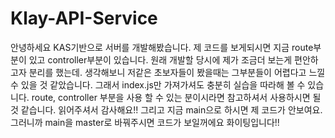 # Klay-API-Service

안녕하세요 KAS기반으로 서버를 개발해봤습니다. 
제 코드를 보게되시면 지금 route부분이 있고 controller부분이 있습니다.
원래 개발할 당시에 제가 조금더 보는게 편안하고자 분리를 했는데. 생각해보니 저같은 초보자들이 봤을때는 
그부분들이 어렵다고 느낄 수 있을 것 같았습니다. 그래서 index.js만 가져가셔도 충분히 실습을 따라해 볼 수 있습니다.
route, controller 부분을 사용 할 수 있는 분이시라면 참고하셔서 사용하시면 될 것 같습니다. 읽어주셔서 감사해요!! 
그리고 지금 main으로 하시면 제 코드가 안보여요. 그러니까 main을 master로 바꿔주시면 코드가 보일꺼에요 화이팅입니다!!
